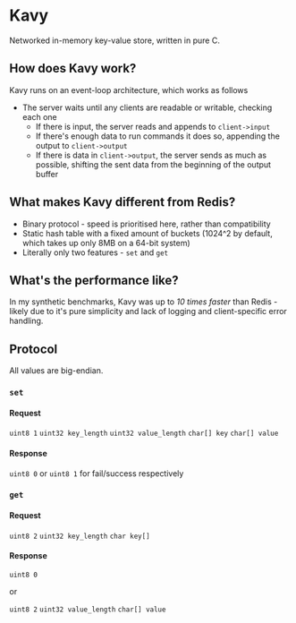 # Kavy
Networked in-memory key-value store, written in pure C.

## How does Kavy work?

Kavy runs on an event-loop architecture, which works as follows

* The server waits until any clients are readable or writable, checking each one
	* If there is input, the server reads and appends to `client->input`
	* If there's enough data to run commands it does so, appending the output to `client->output`
	* If there is data in `client->output`, the server sends as much as possible, shifting the sent data from the beginning of the output buffer

## What makes Kavy different from Redis?

* Binary protocol - speed is prioritised here, rather than compatibility
* Static hash table with a fixed amount of buckets (1024^2 by default, which takes up only 8MB on a 64-bit system)
* Literally only two features - `set` and `get`

## What's the performance like?

In my synthetic benchmarks, Kavy was up to *10 times faster* than Redis - likely due to it's pure simplicity and lack of logging and client-specific error handling.

## Protocol

All values are big-endian.

### `set`

#### Request
`uint8 1` `uint32 key_length` `uint32 value_length` `char[] key` `char[] value`

#### Response

`uint8 0`
or
`uint8 1` for fail/success respectively

### `get`

#### Request
`uint8 2` `uint32 key_length` `char key[]`

#### Response

`uint8 0`

or

`uint8 2` `uint32 value_length` `char[] value`
